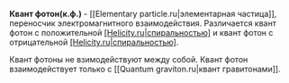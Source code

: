 **Квант фотон(к.ф.)** -  [[Elementary particle.ru|элементарная частица]], переносчик электромагнитного взаимодействия. Различается квант фотон с положительной [[Helicity.ru|cпиральностью]]($к.ф.^+$) и квант фотон с отрицательной [[Helicity.ru|cпиральностью]]($к.ф.^-$). 

Квант фотоны не взимодействуют между собой. Квант фотон взаимодействует только с [[Quantum graviton.ru|квант гравитонами]].